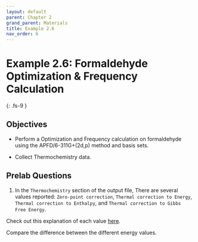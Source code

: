```yaml
---
layout: default
parent: Chapter 2
grand_parent: Materials
title: Example 2.6
nav_order: 6
---
```


# Example 2.6: Formaldehyde Optimization & Frequency Calculation
{: .fs-9 }

## Objectives
- Perform a Optimization and Frequency calculation on formaldehyde using the APFD/6-311G+(2d,p) method and basis sets.

- Collect Thermochemistry data.

## Prelab Questions

1. In the `Thermochemistry` section of the output file, There are several values reported: `Zero-point correction`, `Thermal correction to Energy`, `Thermal correction to Enthalpy`, and `Thermal correction to Gibbs Free Energy`.

Check out this explanation of each value [here](https://www.cup.uni-muenchen.de/ch/compchem/vib/thermo1.html).

Compare the difference between the different energy values.